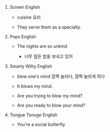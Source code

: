1. Screen English

    - cuisine 요리
    
    - They serve them as a specialty.

2. Pops English

    - The nights are so unkind 

        - 너무 힘든 밤을 보내고 있어

3. Smarty Witty English

    - blow one's mind 깜짝 놀라다, 깜짝 놀라게 하다

    - It blows my mind.

    - Are you trying to blow my mind?

    - Are you ready to blow your mind?

4. Tongue Tonuge English

    - You're a social butterfly
